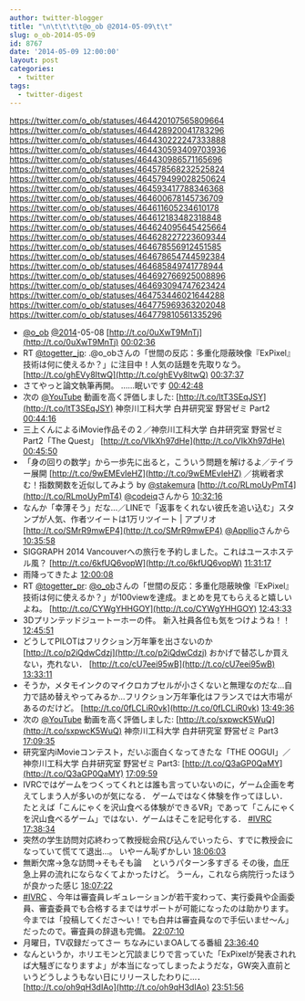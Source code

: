 ```yaml
---
author: twitter-blogger
title: "\n\t\t\t\t@o_ob @2014-05-09\t\t"
slug: o_ob-2014-05-09
id: 8767
date: '2014-05-09 12:00:00'
layout: post
categories:
  - twitter
tags:
  - twitter-digest
---
```


https://twitter.com/o_ob/statuses/464420107565809664 https://twitter.com/o_ob/statuses/464428920041783296 https://twitter.com/o_ob/statuses/464430222247333888 https://twitter.com/o_ob/statuses/464430593409703936 https://twitter.com/o_ob/statuses/464430986571165696 https://twitter.com/o_ob/statuses/464578568232525824 https://twitter.com/o_ob/statuses/464579499028250624 https://twitter.com/o_ob/statuses/464593417788346368 https://twitter.com/o_ob/statuses/464600678145736709 https://twitter.com/o_ob/statuses/464611605234610178 https://twitter.com/o_ob/statuses/464612183482318848 https://twitter.com/o_ob/statuses/464624095645425664 https://twitter.com/o_ob/statuses/464628227223609344 https://twitter.com/o_ob/statuses/464678556912451585 https://twitter.com/o_ob/statuses/464678654744592384 https://twitter.com/o_ob/statuses/464685849741778944 https://twitter.com/o_ob/statuses/464692766925008896 https://twitter.com/o_ob/statuses/464693094747623424 https://twitter.com/o_ob/statuses/464753446021644288 https://twitter.com/o_ob/statuses/464775969363202048 https://twitter.com/o_ob/statuses/464779810561335296  

*   [@o_ob](https://twitter.com/o_ob) [@2014](https://twitter.com/2014)-05-08 [http://t.co/0uXwT9MnTj](http://t.co/0uXwT9MnTj) [00:02:36](https://twitter.com/o_ob/statuses/464420107565809664)
*   RT [@togetter_jp](https://twitter.com/togetter_jp): .@o_obさんの「世間の反応：多重化隠蔽映像『ExPixel』技術は何に使えるか？」に注目中！人気の話題を先取りなう。 [http://t.co/ghEVy8ItwQ](http://t.co/ghEVy8ItwQ) [00:37:37](https://twitter.com/o_ob/statuses/464428920041783296)
*   さてやっと論文執筆再開。 ……眠いです [00:42:48](https://twitter.com/o_ob/statuses/464430222247333888)
*   次の [@YouTube](https://twitter.com/YouTube) 動画を高く評価しました: [http://t.co/ltT3SEqJSY](http://t.co/ltT3SEqJSY) 神奈川工科大学 白井研究室 野営ゼミ Part2 [00:44:16](https://twitter.com/o_ob/statuses/464430593409703936)
*   三上くんによるiMovie作品その２／神奈川工科大学 白井研究室 野営ゼミ Part2「The Quest」 [http://t.co/VIkXh97dHe](http://t.co/VIkXh97dHe) [00:45:50](https://twitter.com/o_ob/statuses/464430986571165696)
*   「身の回りの数学」から一歩先に出ると，こういう問題を解けるよ／テイラー展開 [http://t.co/9wEMEvIeHZ](http://t.co/9wEMEvIeHZ) ／挑戦者求む！指数関数を近似してみよう by [@stakemura](https://twitter.com/stakemura) [http://t.co/RLmoUyPmT4](http://t.co/RLmoUyPmT4) [@codeiq](https://twitter.com/codeiq)さんから [10:32:16](https://twitter.com/o_ob/statuses/464578568232525824)
*   なんか「幸薄そう」だな…／LINEで「返事をくれない彼氏を追い込む」スタンプが人気、作者ツイートは1万リツイート | アプリオ [http://t.co/SMrR9mwEP4](http://t.co/SMrR9mwEP4) [@Appllio](https://twitter.com/Appllio)さんから [10:35:58](https://twitter.com/o_ob/statuses/464579499028250624)
*   SIGGRAPH 2014 Vancouverへの旅行を予約しました。これはユースホステル風？ [http://t.co/6kfUQ6vopW](http://t.co/6kfUQ6vopW) [11:31:17](https://twitter.com/o_ob/statuses/464593417788346368)
*   雨降ってきたよ [12:00:08](https://twitter.com/o_ob/statuses/464600678145736709)
*   RT [@togetter_pr](https://twitter.com/togetter_pr): [@o_ob](https://twitter.com/o_ob)さんの「世間の反応：多重化隠蔽映像『ExPixel』技術は何に使えるか？」が100viewを達成。まとめを見てもらえると嬉しいよね。 [http://t.co/CYWgYHHGOY](http://t.co/CYWgYHHGOY) [12:43:33](https://twitter.com/o_ob/statuses/464611605234610178)
*   3Dプリンテッドジュートーホーの件。 新入社員各位も気をつけようね！！ [12:45:51](https://twitter.com/o_ob/statuses/464612183482318848)
*   どうしてPILOTはフリクション万年筆を出さないのか [http://t.co/p2iQdwCdzj](http://t.co/p2iQdwCdzj) おかげで替芯しか買えない，売れない． [http://t.co/cU7eei95wB](http://t.co/cU7eei95wB) [13:33:11](https://twitter.com/o_ob/statuses/464624095645425664)
*   そうか，メタモインクのマイクロカプセルが小さくないと無理なのだな…自力で詰め替えやってみるか…フリクション万年筆化はフランスでは大市場があるのだけど。 [http://t.co/0fLCLiR0vk](http://t.co/0fLCLiR0vk) [13:49:36](https://twitter.com/o_ob/statuses/464628227223609344)
*   次の [@YouTube](https://twitter.com/YouTube) 動画を高く評価しました: [http://t.co/sxpwcK5WuQ](http://t.co/sxpwcK5WuQ) 神奈川工科大学 白井研究室 野営ゼミ Part3 [17:09:35](https://twitter.com/o_ob/statuses/464678556912451585)
*   研究室内iMovieコンテスト，だいぶ面白くなってきたな「THE OOGUI」／神奈川工科大学 白井研究室 野営ゼミ Part3: [http://t.co/Q3aGP0QaMY](http://t.co/Q3aGP0QaMY) [17:09:59](https://twitter.com/o_ob/statuses/464678654744592384)
*   IVRCではゲームをつくってくれとは誰も言っていないのに，ゲーム企画を考えてしまう人が多いのが気になる． ゲームではなく体験を作ってほしい． たとえば「こんにゃくを沢山食べる体験ができるVR」であって「こんにゃくを沢山食べるゲーム」ではない．ゲームはそこを記号化する． [#IVRC](https://twitter.com/search?q=%23IVRC&src=hash) [17:38:34](https://twitter.com/o_ob/statuses/464685849741778944)
*   突然の学生訪問対応終わって教授総会飛び込んでいったら、すでに教授会になっていて慌てて退出…。 いやーん恥ずかしい [18:06:03](https://twitter.com/o_ob/statuses/464692766925008896)
*   無断欠席→急な訪問→そもそも論 　というパターン多すぎる その後，血圧急上昇の流れにならなくてよかったけど。 うーん，これなら病院行ったほうが良かった感じ [18:07:22](https://twitter.com/o_ob/statuses/464693094747623424)
*   [#IVRC](https://twitter.com/search?q=%23IVRC&src=hash) 、今年は審査員レギュレーションが若干変わって、実行委員や企画委員、審査委員でも合格するまではサポートが可能になったのは助かります。 今までは「投稿してくださ〜い！でも白井は審査員なので手伝いませ〜ん」だったので。審査員の辞退も完備。 [22:07:10](https://twitter.com/o_ob/statuses/464753446021644288)
*   月曜日，TV収録だってさー ちなみにいまOAしてる番組 [23:36:40](https://twitter.com/o_ob/statuses/464775969363202048)
*   なんというか，ホリエモンと冗談まじりで言っていた「ExPixelが発表されれば大騒ぎになりますよ」が本当になってしまったようだな，GW突入直前というどうしようもない日にリリースしたわりに…． [http://t.co/oh9qH3dIAo](http://t.co/oh9qH3dIAo) [23:51:56](https://twitter.com/o_ob/statuses/464779810561335296)